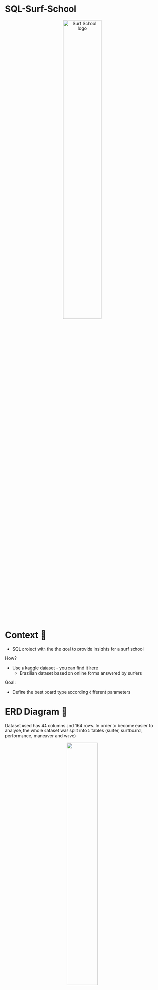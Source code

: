 # SQL-Surf-School

<p align="center">
  <img src="https://image.cdn2.seaart.ai/static/27d4e6081cfd96941a177d87a6270834/20230807/d60b55712e29a7064d60d9877e8a6d8a.jpeg" width="50%" alt="Surf School logo">
</p>

# Context 🌊

- SQL project with the the goal to provide insights for a surf school

How?
- Use a kaggle dataset - you can find it [here](https://www.kaggle.com/datasets/loureiro85/surfing)
  - Brazilian dataset based on online forms answered by surfers

 Goal:
 - Define the best board type according different parameters

# ERD Diagram 🎣

Dataset used has 44 columns and 164 rows. In order to become easier to analyse, the whole dataset was split into 5 tables (surfer, surfboard, performance, maneuver and wave)

<p align="center">
  <img src="https://i.ibb.co/kJBfbv9/ERD-Diagram.png" width="45%">
</p>

# Analysis 🏄
5 analysis were made in order to correlate all the tables:

 1. - To count the different surfboard type that surfers have / Understand the surfers experience
 2. - To count the different surfboard type the dataset has based on surfers experience
 3. - Understand which type of surfboard allows to do a certain maneuver
     - For this case maneuver chosen was straight_ahead and the occurrence of it was always
 4. - Understand which type of surfboard allows a better performance in a specific parameter
     - I choose flotation parameter and excellent
 5. - Understand which type of surfboard suits the best for the wave shape and wave height

# Conclusions ⛵

- Dataset doesn’t provide much information for beginner surfers
- Most of the information come from advanced surfers
- Data needs to be cleaned

### Solutions for Surf School
 1. Focus on advanced surfers - provide different surfboards (shortboards) and advanced classes supported by data and film analysis.

 2. Focus on beginner surfers - create a survey and gather information next to surf schools

 3. Mix approach - focus both on advanced and beginner surfers.

### Future actions
- Going deep on the analysis of surfboards measures
- Create a survey to define which are the best wetsuits
- Create a survey to define prices for rentals and classes



